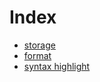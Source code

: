 # Index

  - [storage](storage.md)
  - [format](format.md)
  - [syntax highlight](syntax-highlight.md)